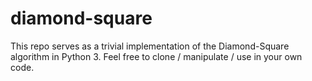 # diamond-square

This repo serves as a trivial implementation of the Diamond-Square
algorithm in Python 3. Feel free to clone / manipulate / use in your
own code.
